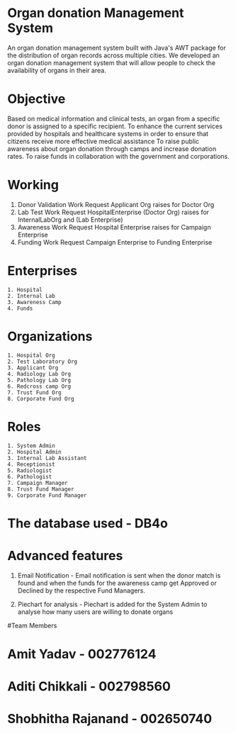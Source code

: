 # Organ donation Management System

An organ donation management system built with Java's AWT package for the distribution of organ records across multiple cities. We developed an organ donation management system that will allow people to check the availability of organs in their area.
 
# Objective

Based on medical information and clinical tests, an organ from a specific donor is assigned to a specific recipient.
To enhance the current services provided by hospitals and healthcare systems in order to ensure that citizens receive more effective medical assistance
To raise public awareness about organ donation through camps and increase donation rates.
To raise funds in collaboration with the government and corporations.

# Working

1. Donor Validation Work Request
	Applicant Org raises for Doctor Org
2. Lab Test Work Request
	HospitalEnterprise (Doctor Org) raises for InternalLabOrg and (Lab Enterprise)
3. Awareness Work Request
	Hospital Enterprise raises for Campaign Enterprise
4. Funding Work Request 
	Campaign Enterprise to Funding Enterprise


# Enterprises
	1. Hospital 
	2. Internal Lab
	3. Awareness Camp
	4. Funds

# Organizations
	1. Hospital Org
	2. Test Laboratory Org
	3. Applicant Org
	4. Radiology Lab Org
	5. Pathology Lab Org
	6. Redcross camp Org
	7. Trust Fund Org
	8. Corporate Fund Org

	
# Roles
	1. System Admin
	2. Hospital Admin
	3. Internal Lab Assistant
	4. Receptionist
	5. Radiologist
	6. Pathologist
	7. Campaign Manager
	8. Trust Fund Manager
	9. Corporate Fund Manager
	

# The database used - DB4o

# Advanced features

1. Email Notification - Email notification is sent when the donor match is found and when the funds for the awareness camp get Approved or 
Declined by the respective Fund Managers.
  
2. Piechart for analysis - Piechart is added for the System Admin to analyse how many users are willing to donate organs


#Team Members

# Amit Yadav - 002776124
# Aditi Chikkali - 002798560
# Shobhitha Rajanand - 002650740
  
 
